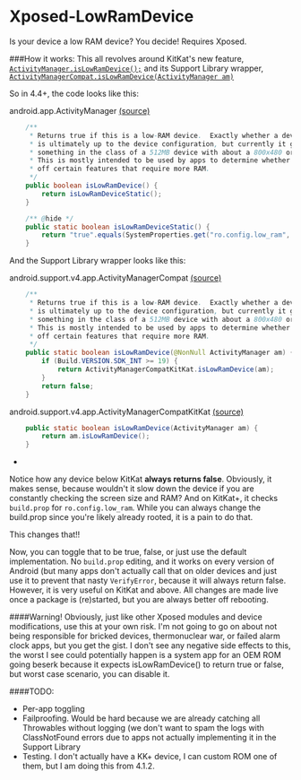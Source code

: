 # Xposed-LowRamDevice
Is your device a low RAM device? You decide! Requires Xposed.

###How it works:
This all revolves around KitKat's new feature, [`ActivityManager.isLowRamDevice();`](http://developer.android.com/reference/android/app/ActivityManager.html#isLowRamDevice()) and its Support Library wrapper, [`ActivityManagerCompat.isLowRamDevice(ActivityManager am)`](http://developer.android.com/reference/android/support/v4/app/ActivityManagerCompat.html#isLowRamDevice(android.app.ActivityManager))

So in 4.4+, the code looks like this:

android.app.ActivityManager  [(source)](https://github.com/android/platform_frameworks_base/blob/kitkat-release/core/java/android/app/ActivityManager.java#L436-L450)

```java
    /**
     * Returns true if this is a low-RAM device.  Exactly whether a device is low-RAM
     * is ultimately up to the device configuration, but currently it generally means
     * something in the class of a 512MB device with about a 800x480 or less screen.
     * This is mostly intended to be used by apps to determine whether they should turn
     * off certain features that require more RAM.
     */
    public boolean isLowRamDevice() {
        return isLowRamDeviceStatic();
    }

    /** @hide */
    public static boolean isLowRamDeviceStatic() {
        return "true".equals(SystemProperties.get("ro.config.low_ram", "false"));
    }
```

And the Support Library wrapper looks like this: 

android.support.v4.app.ActivityManagerCompat [(source)](https://github.com/android/platform_frameworks_support/blob/master/v4/java/android/support/v4/app/ActivityManagerCompat.java#L31-L43)

```java
    /**
     * Returns true if this is a low-RAM device.  Exactly whether a device is low-RAM
     * is ultimately up to the device configuration, but currently it generally means
     * something in the class of a 512MB device with about a 800x480 or less screen.
     * This is mostly intended to be used by apps to determine whether they should turn
     * off certain features that require more RAM.
     */
    public static boolean isLowRamDevice(@NonNull ActivityManager am) {
        if (Build.VERSION.SDK_INT >= 19) {
            return ActivityManagerCompatKitKat.isLowRamDevice(am);
        }
        return false;
    }
```

android.support.v4.app.ActivityManagerCompatKitKat 
[(source)](https://github.com/android/platform_frameworks_support/blob/master/v4/kitkat/android/support/v4/app/ActivityManagerCompatKitKat.java#L22-L24)
```java
    public static boolean isLowRamDevice(ActivityManager am) {
        return am.isLowRamDevice();
    }
```

-

Notice how any device below KitKat **always returns false**. Obviously, it makes sense, because wouldn't it slow down the device
if you are constantly checking the screen size and RAM? And on KitKat+, it checks `build.prop` for `ro.config.low_ram`. While you
can always change the build.prop since you're likely already rooted, it is a pain to do that.

This changes that!!

Now, you can toggle that to be true, false, or just use the default implementation. No `build.prop` editing, and it works on every version
of Android (but many apps don't actually call that on older devices and just use it to prevent that nasty `VerifyError`, because it will
always return false. However, it is very useful on KitKat and above. All changes are made live once a package is (re)started, but you
are always better off rebooting.

####Warning!
Obviously, just like other Xposed modules and device modifications, use this at your own risk. I'm not going to go on about not being responsible 
for bricked devices, thermonuclear war, or failed alarm clock apps, but you get the gist. I don't see any negative side effects to this,
the worst I see could potentially happen is a system app for an OEM ROM going beserk because it expects isLowRamDevice() to return true or false,
but worst case scenario, you can disable it.

####TODO:
* Per-app toggling
* Failproofing. Would be hard because we are already catching all Throwables without logging (we don't want to spam the logs with ClassNotFound errors
due to apps not actually implementing it in the Support Library
* Testing. I don't actually have a KK+ device, I can custom ROM one of them, but I am doing this from 4.1.2.
